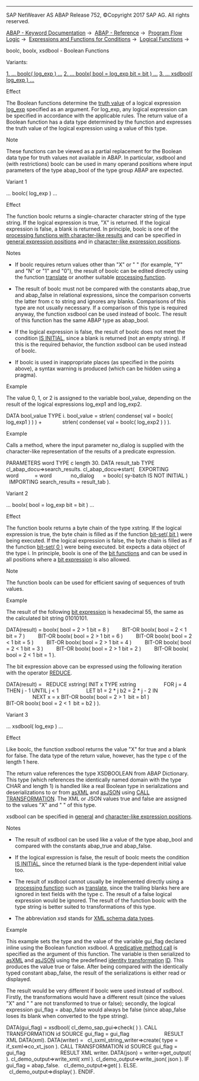   

* * *

SAP NetWeaver AS ABAP Release 752, ©Copyright 2017 SAP AG. All rights reserved.

[ABAP - Keyword Documentation](javascript:call_link\('abenabap.htm'\)) →  [ABAP - Reference](javascript:call_link\('abenabap_reference.htm'\)) →  [Program Flow Logic](javascript:call_link\('abenabap_flow_logic.htm'\)) →  [Expressions and Functions for Conditions](javascript:call_link\('abenlogical_expr_func.htm'\)) →  [Logical Functions](javascript:call_link\('abenlogic_functions.htm'\)) → 

boolc, boolx, xsdbool - Boolean Functions

Variants:

[1\. ... boolc( log\_exp ) ...](#!ABAP_VARIANT_1@1@)
[2\. ... boolx( bool = log\_exp bit = bit ) ...](#!ABAP_VARIANT_2@2@)
[3\. ... xsdbool( log\_exp ) ...](#!ABAP_VARIANT_3@3@)

Effect

The Boolean functions determine the [truth value](javascript:call_link\('abenlogical_value_glosry.htm'\) "Glossary Entry") of a logical expression [log\_exp](javascript:call_link\('abenlogexp.htm'\)) specified as an argument. For log\_exp, any logical expression can be specified in accordance with the applicable rules. The return value of a Boolean function has a data type determined by the function and expresses the truth value of the logical expression using a value of this type.

Note

These functions can be viewed as a partial replacement for the Boolean data type for truth values not available in ABAP. In particular, xsdbool and (with restrictions) boolc can be used in many operand positions where input parameters of the type abap\_bool of the type group ABAP are expected.

Variant 1

... boolc( log\_exp ) ...

Effect

The function boolc returns a single-character character string of the type string. If the logical expression is true, "X" is returned. If the logical expression is false, a blank is returned. In principle, boolc is one of the [processing functions with character-like results](javascript:call_link\('abenprocess_functions.htm'\)) and can be specified in [general expression positions](javascript:call_link\('abengeneral_expr_position_glosry.htm'\) "Glossary Entry") and in [character-like expression positions](javascript:call_link\('abencharlike_expr_position_glosry.htm'\) "Glossary Entry").

Notes

-   If boolc requires return values other than "X" or " " (for example, "Y" and "N" or "1" and "0"), the result of boolc can be edited directly using the function [translate](javascript:call_link\('abentranslate_functions.htm'\)) or another suitable [processing function](javascript:call_link\('abenprocess_functions.htm'\)).

-   The result of boolc must not be compared with the constants abap\_true and abap\_false in relational expressions, since the comparison converts the latter from c to string and ignores any blanks. Comparisons of this type are not usually necessary. If a comparison of this type is required anyway, the function xsdbool can be used instead of boolc. The result of this function has the same ABAP type as abap\_bool.

-   If the logical expression is false, the result of boolc does not meet the condition [IS INITIAL](javascript:call_link\('abenlogexp_initial.htm'\)), since a blank is returned (not an empty string). If this is the required behavior, the function xsdbool can be used instead of boolc.

-   If boolc is used in inappropriate places (as specified in the points above), a syntax warning is produced (which can be hidden using a pragma).

Example

The value 0, 1, or 2 is assigned to the variable bool\_value, depending on the result of the logical expressions log\_exp1 and log\_exp2.

DATA bool\_value TYPE i.
bool\_value = strlen( condense( val = boolc( log\_exp1 ) ) ) +
             strlen( condense( val = boolc( log\_exp2 ) ) ).

Example

Calls a method, where the input parameter no\_dialog is supplied with the character-like representation of the results of a predicate expression.

PARAMETERS word TYPE c length 30.
DATA result\_tab TYPE cl\_abap\_docu=>search\_results.
cl\_abap\_docu=>start(
  EXPORTING word           = word
            no\_dialog      = boolc( sy-batch IS NOT INITIAL )
  IMPORTING search\_results = result\_tab ).

Variant 2

... boolx( bool = log\_exp bit = bit ) ...

Effect

The function boolx returns a byte chain of the type xstring. If the logical expression is true, the byte chain is filled as if the function [bit-set( bit )](javascript:call_link\('abenbit_functions.htm'\)) were being executed. If the logical expression is false, the byte chain is filled as if the function [bit-set( 0 )](javascript:call_link\('abenbit_functions.htm'\)) were being executed. bit expects a data object of the type i. In principle, boolx is one of the [bit functions](javascript:call_link\('abenbit_functions.htm'\)) and can be used in all positions where a [bit expression](javascript:call_link\('abenbit_expression_glosry.htm'\) "Glossary Entry") is also allowed.

Note

The function boolx can be used for efficient saving of sequences of truth values.

Example

The result of the following [bit expression](javascript:call_link\('abenbit_expression_glosry.htm'\) "Glossary Entry") is hexadecimal 55, the same as the calculated bit string 01010101.

DATA(result) = boolx( bool = 2 > 1 bit = 8 )
        BIT-OR boolx( bool = 2 < 1 bit = 7 )
        BIT-OR boolx( bool = 2 > 1 bit = 6 )
        BIT-OR boolx( bool = 2 < 1 bit = 5 )
        BIT-OR boolx( bool = 2 > 1 bit = 4 )
        BIT-OR boolx( bool = 2 < 1 bit = 3 )
        BIT-OR boolx( bool = 2 > 1 bit = 2 )
        BIT-OR boolx( bool = 2 < 1 bit = 1 ).

The bit expression above can be expressed using the following iteration with the operator [REDUCE](javascript:call_link\('abenconstructor_expression_reduce.htm'\)).

DATA(result) =
  REDUCE xstring( INIT x TYPE xstring
                  FOR j = 4 THEN j - 1 UNTIL j < 1
                  LET b1 = 2 \* j b2 = 2 \* j - 2 IN
                  NEXT x = x BIT-OR boolx( bool = 2 > 1  bit = b1 )
                             BIT-OR boolx( bool = 2 < 1  bit = b2 ) ).

Variant 3

... xsdbool( log\_exp ) ...

Effect

Like boolc, the function xsdbool returns the value "X" for true and a blank for false. The data type of the return value, however, has the type c of the length 1 here.

The return value references the type XSDBOOLEAN from ABAP Dictionary. This type (which references the identically named domain with the type CHAR and length 1) is handled like a real Boolean type in serializations and deserializations to or from [asXML](javascript:call_link\('abenabap_xslt_asxml_schema.htm'\)) and [asJSON](javascript:call_link\('abenabap_asjson_schema.htm'\)) using [CALL TRANSFORMATION](javascript:call_link\('abapcall_transformation.htm'\)). The XML or JSON values true and false are assigned to the values "X" and " " of this type.

xsdbool can be specified in [general](javascript:call_link\('abengeneral_expr_position_glosry.htm'\) "Glossary Entry") and [character-like expression positions](javascript:call_link\('abencharlike_expr_position_glosry.htm'\) "Glossary Entry").

Notes

-   The result of xsdbool can be used like a value of the type abap\_bool and compared with the constants abap\_true and abap\_false.

-   If the logical expression is false, the result of boolc meets the condition [IS INITIAL](javascript:call_link\('abenlogexp_initial.htm'\)), since the returned blank is the type-dependent initial value too.

-   The result of xsdbool cannot usually be implemented directly using a [processing function](javascript:call_link\('abenprocess_functions.htm'\)) such as [translate](javascript:call_link\('abentranslate_functions.htm'\)), since the trailing blanks here are ignored in text fields with the type c. The result of a false logical expression would be ignored. The result of the function boolc with the type string is better suited to transformations of this type.

-   The abbreviation xsd stands for [XML schema data types](http://www.w3.org/tr/xmlschema-2/).

Example

This example sets the type and the value of the variable gui\_flag declared inline using the Boolean function xsdbool. A [predicative method call](javascript:call_link\('abenpredicative_method_call_glosry.htm'\) "Glossary Entry") is specified as the argument of this function. The variable is then serialized to [asXML](javascript:call_link\('abenasxml_glosry.htm'\) "Glossary Entry") and [asJSON](javascript:call_link\('abenasjson_glosry.htm'\) "Glossary Entry") using the predefined [identity transformation](javascript:call_link\('abenid_trafo_glosry.htm'\) "Glossary Entry") [ID](javascript:call_link\('abenabap_xslt_id.htm'\)). This produces the value true or false. After being compared with the identically typed constant abap\_false, the result of the serializations is either read or displayed.

The result would be very different if boolc were used instead of xsdbool. Firstly, the transformations would have a different result (since the values "X" and " " are not transformed to true or false); secondly, the logical expression gui\_flag = abap\_false would always be false (since abap\_false loses its blank when converted to the type string).

DATA(gui\_flag) = xsdbool( cl\_demo\_sap\_gui=>check( ) ).
CALL TRANSFORMATION id SOURCE gui\_flag = gui\_flag
                       RESULT XML DATA(xml).
DATA(writer) =
  cl\_sxml\_string\_writer=>create( type = if\_sxml=>co\_xt\_json ).
CALL TRANSFORMATION id SOURCE gui\_flag = gui\_flag
                       RESULT XML writer.
DATA(json) = writer->get\_output( ).
cl\_demo\_output=>write\_xml( xml ).
cl\_demo\_output=>write\_json( json ).
IF gui\_flag = abap\_false.
  cl\_demo\_output=>get( ).
ELSE.
  cl\_demo\_output=>display( ).
ENDIF.